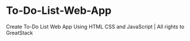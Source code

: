 # To-Do-List-Web-App
Create To-Do List Web App Using HTML CSS and JavaScript | All rights to GreatStack 
